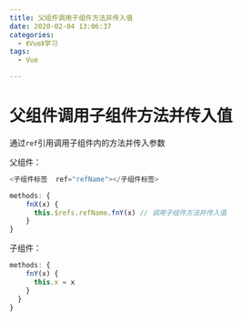 ```yaml
---
title: 父组件调用子组件方法并传入值
date: 2020-02-04 13:06:37
categories:
  - 《Vue》学习
tags:
  - Vue

---
```

# 父组件调用子组件方法并传入值

通过`ref`引用调用子组件内的方法并传入参数

父组件：

```js
<子组件标签  ref="refName"></子组件标签>

methods: {
    fnX(x) {
      this.$refs.refName.fnY(x) // 调用子组件方法并传入值
    }
}
```
<!-- more -->
子组件：

```js
methods: {
    fnY(x) {
      this.x = x
    }
  }
}
```
